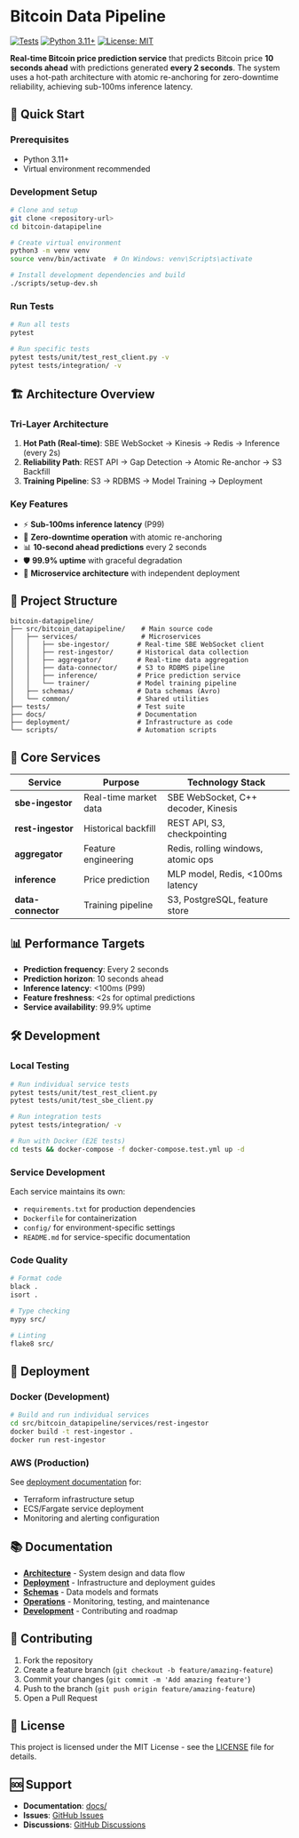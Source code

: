 # Bitcoin Data Pipeline

[![Tests](https://github.com/bitcoin-pipeline/bitcoin-datapipeline/workflows/Tests/badge.svg)](https://github.com/bitcoin-pipeline/bitcoin-datapipeline/actions)
[![Python 3.11+](https://img.shields.io/badge/python-3.11+-blue.svg)](https://www.python.org/downloads/)
[![License: MIT](https://img.shields.io/badge/License-MIT-yellow.svg)](https://opensource.org/licenses/MIT)

**Real-time Bitcoin price prediction service** that predicts Bitcoin price **10 seconds ahead** with predictions generated **every 2 seconds**. The system uses a hot-path architecture with atomic re-anchoring for zero-downtime reliability, achieving sub-100ms inference latency.

## 🚀 Quick Start

### Prerequisites
- Python 3.11+
- Virtual environment recommended

### Development Setup
```bash
# Clone and setup
git clone <repository-url>
cd bitcoin-datapipeline

# Create virtual environment
python3 -m venv venv
source venv/bin/activate  # On Windows: venv\Scripts\activate

# Install development dependencies and build
./scripts/setup-dev.sh
```

### Run Tests
```bash
# Run all tests
pytest

# Run specific tests
pytest tests/unit/test_rest_client.py -v
pytest tests/integration/ -v
```

## 🏗️ Architecture Overview

### Tri-Layer Architecture
1. **Hot Path (Real-time)**: SBE WebSocket → Kinesis → Redis → Inference (every 2s)
2. **Reliability Path**: REST API → Gap Detection → Atomic Re-anchor → S3 Backfill  
3. **Training Pipeline**: S3 → RDBMS → Model Training → Deployment

### Key Features
- ⚡ **Sub-100ms inference latency** (P99)
- 🔄 **Zero-downtime operation** with atomic re-anchoring
- 📊 **10-second ahead predictions** every 2 seconds
- 🛡️ **99.9% uptime** with graceful degradation
- 🔗 **Microservice architecture** with independent deployment

## 📁 Project Structure

```
bitcoin-datapipeline/
├── src/bitcoin_datapipeline/    # Main source code
│   ├── services/                # Microservices
│   │   ├── sbe-ingestor/       # Real-time SBE WebSocket client
│   │   ├── rest-ingestor/      # Historical data collection  
│   │   ├── aggregator/         # Real-time data aggregation
│   │   ├── data-connector/     # S3 to RDBMS pipeline
│   │   ├── inference/          # Price prediction service
│   │   └── trainer/            # Model training pipeline
│   ├── schemas/                # Data schemas (Avro)
│   └── common/                 # Shared utilities
├── tests/                      # Test suite
├── docs/                       # Documentation
├── deployment/                 # Infrastructure as code
└── scripts/                    # Automation scripts
```

## 🎯 Core Services

| Service | Purpose | Technology Stack |
|---------|---------|------------------|
| **sbe-ingestor** | Real-time market data | SBE WebSocket, C++ decoder, Kinesis |
| **rest-ingestor** | Historical backfill | REST API, S3, checkpointing |
| **aggregator** | Feature engineering | Redis, rolling windows, atomic ops |
| **inference** | Price prediction | MLP model, Redis, <100ms latency |
| **data-connector** | Training pipeline | S3, PostgreSQL, feature store |

## 📊 Performance Targets

- **Prediction frequency**: Every 2 seconds
- **Prediction horizon**: 10 seconds ahead
- **Inference latency**: <100ms (P99)
- **Feature freshness**: <2s for optimal predictions
- **Service availability**: 99.9% uptime

## 🛠️ Development

### Local Testing
```bash
# Run individual service tests
pytest tests/unit/test_rest_client.py
pytest tests/unit/test_sbe_client.py

# Run integration tests
pytest tests/integration/ -v

# Run with Docker (E2E tests)
cd tests && docker-compose -f docker-compose.test.yml up -d
```

### Service Development
Each service maintains its own:
- `requirements.txt` for production dependencies
- `Dockerfile` for containerization
- `config/` for environment-specific settings
- `README.md` for service-specific documentation

### Code Quality
```bash
# Format code
black .
isort .

# Type checking
mypy src/

# Linting
flake8 src/
```

## 🚀 Deployment

### Docker (Development)
```bash
# Build and run individual services
cd src/bitcoin_datapipeline/services/rest-ingestor
docker build -t rest-ingestor .
docker run rest-ingestor
```

### AWS (Production)
See [deployment documentation](docs/deployment/) for:
- Terraform infrastructure setup
- ECS/Fargate service deployment
- Monitoring and alerting configuration

## 📚 Documentation

- **[Architecture](docs/architecture/)** - System design and data flow
- **[Deployment](docs/deployment/)** - Infrastructure and deployment guides  
- **[Schemas](docs/schemas/)** - Data models and formats
- **[Operations](docs/operations/)** - Monitoring, testing, and maintenance
- **[Development](docs/development/)** - Contributing and roadmap

## 🤝 Contributing

1. Fork the repository
2. Create a feature branch (`git checkout -b feature/amazing-feature`)
3. Commit your changes (`git commit -m 'Add amazing feature'`)
4. Push to the branch (`git push origin feature/amazing-feature`)
5. Open a Pull Request

## 📄 License

This project is licensed under the MIT License - see the [LICENSE](LICENSE) file for details.

## 🆘 Support

- **Documentation**: [docs/](docs/)
- **Issues**: [GitHub Issues](https://github.com/bitcoin-pipeline/bitcoin-datapipeline/issues)
- **Discussions**: [GitHub Discussions](https://github.com/bitcoin-pipeline/bitcoin-datapipeline/discussions)